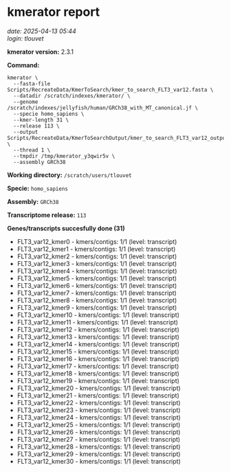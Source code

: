 # kmerator report
*date: 2025-04-13 05:44*  
*login: tlouvet*

**kmerator version:** 2.3.1

**Command:**

```
kmerator \
  --fasta-file Scripts/RecreateData/KmerToSearch/kmer_to_search_FLT3_var12.fasta \
  --datadir /scratch/indexes/kmerator/ \
  --genome /scratch/indexes/jellyfish/human/GRCh38_with_MT_canonical.jf \
  --specie homo_sapiens \
  --kmer-length 31 \
  --release 113 \
  --output Scripts/RecreateData/KmerToSearchOutput/kmer_to_search_FLT3_var12_output \
  --thread 1 \
  --tmpdir /tmp/kmerator_y3qwir5v \
  --assembly GRCh38
```

**Working directory:** `/scratch/users/tlouvet`

**Specie:** `homo_sapiens`

**Assembly:** `GRCh38`

**Transcriptome release:** `113`

**Genes/transcripts succesfully done (31)**

- FLT3_var12_kmer0 - kmers/contigs: 1/1 (level: transcript)
- FLT3_var12_kmer1 - kmers/contigs: 1/1 (level: transcript)
- FLT3_var12_kmer2 - kmers/contigs: 1/1 (level: transcript)
- FLT3_var12_kmer3 - kmers/contigs: 1/1 (level: transcript)
- FLT3_var12_kmer4 - kmers/contigs: 1/1 (level: transcript)
- FLT3_var12_kmer5 - kmers/contigs: 1/1 (level: transcript)
- FLT3_var12_kmer6 - kmers/contigs: 1/1 (level: transcript)
- FLT3_var12_kmer7 - kmers/contigs: 1/1 (level: transcript)
- FLT3_var12_kmer8 - kmers/contigs: 1/1 (level: transcript)
- FLT3_var12_kmer9 - kmers/contigs: 1/1 (level: transcript)
- FLT3_var12_kmer10 - kmers/contigs: 1/1 (level: transcript)
- FLT3_var12_kmer11 - kmers/contigs: 1/1 (level: transcript)
- FLT3_var12_kmer12 - kmers/contigs: 1/1 (level: transcript)
- FLT3_var12_kmer13 - kmers/contigs: 1/1 (level: transcript)
- FLT3_var12_kmer14 - kmers/contigs: 1/1 (level: transcript)
- FLT3_var12_kmer15 - kmers/contigs: 1/1 (level: transcript)
- FLT3_var12_kmer16 - kmers/contigs: 1/1 (level: transcript)
- FLT3_var12_kmer17 - kmers/contigs: 1/1 (level: transcript)
- FLT3_var12_kmer18 - kmers/contigs: 1/1 (level: transcript)
- FLT3_var12_kmer19 - kmers/contigs: 1/1 (level: transcript)
- FLT3_var12_kmer20 - kmers/contigs: 1/1 (level: transcript)
- FLT3_var12_kmer21 - kmers/contigs: 1/1 (level: transcript)
- FLT3_var12_kmer22 - kmers/contigs: 1/1 (level: transcript)
- FLT3_var12_kmer23 - kmers/contigs: 1/1 (level: transcript)
- FLT3_var12_kmer24 - kmers/contigs: 1/1 (level: transcript)
- FLT3_var12_kmer25 - kmers/contigs: 1/1 (level: transcript)
- FLT3_var12_kmer26 - kmers/contigs: 1/1 (level: transcript)
- FLT3_var12_kmer27 - kmers/contigs: 1/1 (level: transcript)
- FLT3_var12_kmer28 - kmers/contigs: 1/1 (level: transcript)
- FLT3_var12_kmer29 - kmers/contigs: 1/1 (level: transcript)
- FLT3_var12_kmer30 - kmers/contigs: 1/1 (level: transcript)

